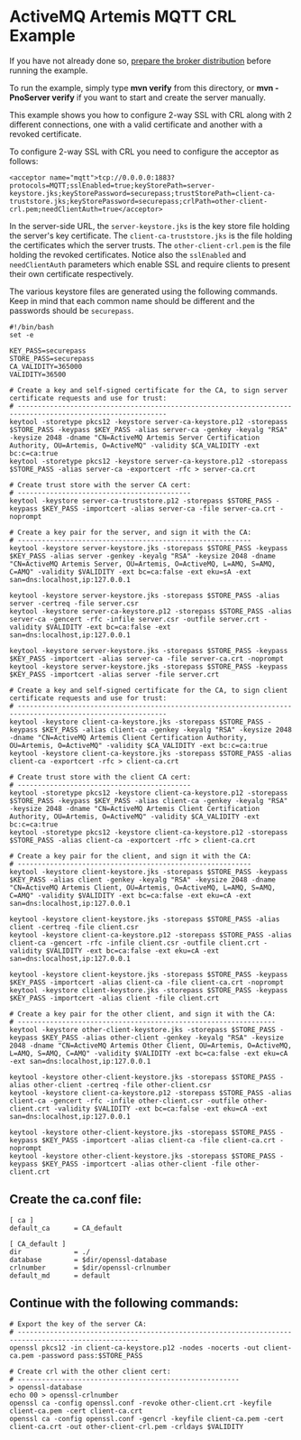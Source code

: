 # ActiveMQ Artemis MQTT CRL Example

If you have not already done so, [prepare the broker distribution](../../../../README.md#getting-started) before running the example.

To run the example, simply type **mvn verify** from this directory, or **mvn -PnoServer verify** if you want to start and create the server manually.

This example shows you how to configure 2-way SSL with CRL along with 2 different connections, one with a valid certificate and another with a revoked certificate.

To configure 2-way SSL with CRL you need to configure the acceptor as follows:

```
<acceptor name="mqtt">tcp://0.0.0.0:1883?protocols=MQTT;sslEnabled=true;keyStorePath=server-keystore.jks;keyStorePassword=securepass;trustStorePath=client-ca-truststore.jks;keyStorePassword=securepass;crlPath=other-client-crl.pem;needClientAuth=true</acceptor>
```

In the server-side URL, the `server-keystore.jks` is the key store file holding the server's key certificate. The `client-ca-truststore.jks` is the file holding the certificates which the server trusts. The `other-client-crl.pem` is the file holding the revoked certificates. Notice also the `sslEnabled` and `needClientAuth` parameters which enable SSL and require clients to present their own certificate respectively.

The various keystore files are generated using the following commands. Keep in mind that each common name should be different and the passwords should be `securepass`.


```shell
#!/bin/bash
set -e

KEY_PASS=securepass
STORE_PASS=securepass
CA_VALIDITY=365000
VALIDITY=36500

# Create a key and self-signed certificate for the CA, to sign server certificate requests and use for trust:
# -----------------------------------------------------------------------------------------------------------
keytool -storetype pkcs12 -keystore server-ca-keystore.p12 -storepass $STORE_PASS -keypass $KEY_PASS -alias server-ca -genkey -keyalg "RSA" -keysize 2048 -dname "CN=ActiveMQ Artemis Server Certification Authority, OU=Artemis, O=ActiveMQ" -validity $CA_VALIDITY -ext bc:c=ca:true
keytool -storetype pkcs12 -keystore server-ca-keystore.p12 -storepass $STORE_PASS -alias server-ca -exportcert -rfc > server-ca.crt

# Create trust store with the server CA cert:
# -------------------------------------------
keytool -keystore server-ca-truststore.p12 -storepass $STORE_PASS -keypass $KEY_PASS -importcert -alias server-ca -file server-ca.crt -noprompt

# Create a key pair for the server, and sign it with the CA:
# ----------------------------------------------------------
keytool -keystore server-keystore.jks -storepass $STORE_PASS -keypass $KEY_PASS -alias server -genkey -keyalg "RSA" -keysize 2048 -dname "CN=ActiveMQ Artemis Server, OU=Artemis, O=ActiveMQ, L=AMQ, S=AMQ, C=AMQ" -validity $VALIDITY -ext bc=ca:false -ext eku=sA -ext san=dns:localhost,ip:127.0.0.1

keytool -keystore server-keystore.jks -storepass $STORE_PASS -alias server -certreq -file server.csr
keytool -keystore server-ca-keystore.p12 -storepass $STORE_PASS -alias server-ca -gencert -rfc -infile server.csr -outfile server.crt -validity $VALIDITY -ext bc=ca:false -ext san=dns:localhost,ip:127.0.0.1

keytool -keystore server-keystore.jks -storepass $STORE_PASS -keypass $KEY_PASS -importcert -alias server-ca -file server-ca.crt -noprompt
keytool -keystore server-keystore.jks -storepass $STORE_PASS -keypass $KEY_PASS -importcert -alias server -file server.crt

# Create a key and self-signed certificate for the CA, to sign client certificate requests and use for trust:
# -----------------------------------------------------------------------------------------------------------
keytool -keystore client-ca-keystore.jks -storepass $STORE_PASS -keypass $KEY_PASS -alias client-ca -genkey -keyalg "RSA" -keysize 2048 -dname "CN=ActiveMQ Artemis Client Certification Authority, OU=Artemis, O=ActiveMQ" -validity $CA_VALIDITY -ext bc:c=ca:true
keytool -keystore client-ca-keystore.jks -storepass $STORE_PASS -alias client-ca -exportcert -rfc > client-ca.crt

# Create trust store with the client CA cert:
# -------------------------------------------
keytool -storetype pkcs12 -keystore client-ca-keystore.p12 -storepass $STORE_PASS -keypass $KEY_PASS -alias client-ca -genkey -keyalg "RSA" -keysize 2048 -dname "CN=ActiveMQ Artemis Client Certification Authority, OU=Artemis, O=ActiveMQ" -validity $CA_VALIDITY -ext bc:c=ca:true
keytool -storetype pkcs12 -keystore client-ca-keystore.p12 -storepass $STORE_PASS -alias client-ca -exportcert -rfc > client-ca.crt

# Create a key pair for the client, and sign it with the CA:
# ----------------------------------------------------------
keytool -keystore client-keystore.jks -storepass $STORE_PASS -keypass $KEY_PASS -alias client -genkey -keyalg "RSA" -keysize 2048 -dname "CN=ActiveMQ Artemis Client, OU=Artemis, O=ActiveMQ, L=AMQ, S=AMQ, C=AMQ" -validity $VALIDITY -ext bc=ca:false -ext eku=cA -ext san=dns:localhost,ip:127.0.0.1

keytool -keystore client-keystore.jks -storepass $STORE_PASS -alias client -certreq -file client.csr
keytool -keystore client-ca-keystore.p12 -storepass $STORE_PASS -alias client-ca -gencert -rfc -infile client.csr -outfile client.crt -validity $VALIDITY -ext bc=ca:false -ext eku=cA -ext san=dns:localhost,ip:127.0.0.1

keytool -keystore client-keystore.jks -storepass $STORE_PASS -keypass $KEY_PASS -importcert -alias client-ca -file client-ca.crt -noprompt
keytool -keystore client-keystore.jks -storepass $STORE_PASS -keypass $KEY_PASS -importcert -alias client -file client.crt

# Create a key pair for the other client, and sign it with the CA:
# ----------------------------------------------------------------
keytool -keystore other-client-keystore.jks -storepass $STORE_PASS -keypass $KEY_PASS -alias other-client -genkey -keyalg "RSA" -keysize 2048 -dname "CN=ActiveMQ Artemis Other Client, OU=Artemis, O=ActiveMQ, L=AMQ, S=AMQ, C=AMQ" -validity $VALIDITY -ext bc=ca:false -ext eku=cA -ext san=dns:localhost,ip:127.0.0.1

keytool -keystore other-client-keystore.jks -storepass $STORE_PASS -alias other-client -certreq -file other-client.csr
keytool -keystore client-ca-keystore.p12 -storepass $STORE_PASS -alias client-ca -gencert -rfc -infile other-client.csr -outfile other-client.crt -validity $VALIDITY -ext bc=ca:false -ext eku=cA -ext san=dns:localhost,ip:127.0.0.1

keytool -keystore other-client-keystore.jks -storepass $STORE_PASS -keypass $KEY_PASS -importcert -alias client-ca -file client-ca.crt -noprompt
keytool -keystore other-client-keystore.jks -storepass $STORE_PASS -keypass $KEY_PASS -importcert -alias other-client -file other-client.crt
```
## Create the ca.conf file:

```
[ ca ]
default_ca      = CA_default

[ CA_default ]
dir             = ./
database        = $dir/openssl-database
crlnumber       = $dir/openssl-crlnumber
default_md      = default
```

## Continue with the following commands:

```shell
# Export the key of the server CA:
# ----------------------------------------------------------------------------------------------------
openssl pkcs12 -in client-ca-keystore.p12 -nodes -nocerts -out client-ca.pem -password pass:$STORE_PASS

# Create crl with the other client cert:
# -------------------------------------------------------
> openssl-database
echo 00 > openssl-crlnumber
openssl ca -config openssl.conf -revoke other-client.crt -keyfile client-ca.pem -cert client-ca.crt
openssl ca -config openssl.conf -gencrl -keyfile client-ca.pem -cert client-ca.crt -out other-client-crl.pem -crldays $VALIDITY
```